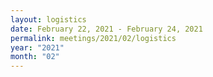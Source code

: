 ```yaml
---
layout: logistics
date: February 22, 2021 - February 24, 2021
permalink: meetings/2021/02/logistics
year: "2021"
month: "02"
---
```


